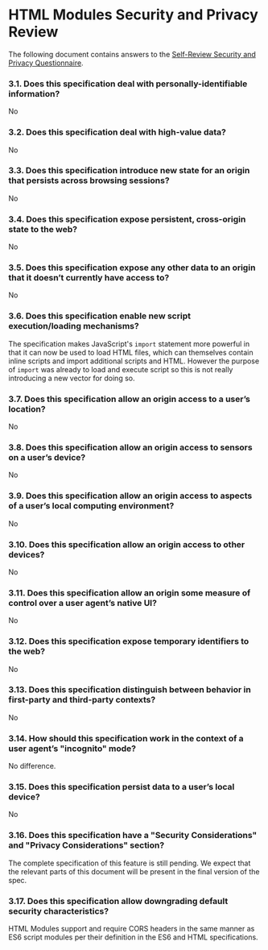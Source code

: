 # HTML Modules Security and Privacy Review

The following document contains answers to the [Self-Review Security and Privacy Questionnaire](https://www.w3.org/TR/security-privacy-questionnaire/).

### 3.1. Does this specification deal with personally-identifiable information?

No

###  3.2. Does this specification deal with high-value data?

No

### 3.3. Does this specification introduce new state for an origin that persists across browsing sessions?

No

### 3.4. Does this specification expose persistent, cross-origin state to the web?

No

### 3.5. Does this specification expose any other data to an origin that it doesn’t currently have access to?

No

### 3.6. Does this specification enable new script execution/loading mechanisms?

The specification makes JavaScript's `import` statement more powerful in that it can now be used to load HTML files, which can themselves contain inline scripts and import additional scripts and HTML.  However the purpose of `import` was already to load and execute script so this is not really introducing a new vector for doing so.

### 3.7. Does this specification allow an origin access to a user’s location?

No

### 3.8. Does this specification allow an origin access to sensors on a user’s device?

No

### 3.9. Does this specification allow an origin access to aspects of a user’s local computing environment?

No

### 3.10. Does this specification allow an origin access to other devices?

No

### 3.11. Does this specification allow an origin some measure of control over a user agent’s native UI?

No

### 3.12. Does this specification expose temporary identifiers to the web?

No

### 3.13. Does this specification distinguish between behavior in first-party and third-party contexts?

No

### 3.14. How should this specification work in the context of a user agent’s "incognito" mode?

No difference.

### 3.15. Does this specification persist data to a user’s local device?

No

### 3.16. Does this specification have a "Security Considerations" and "Privacy Considerations" section?

The complete specification of this feature is still pending.  We expect that the relevant parts of this document will be present in the final version of the spec.

### 3.17. Does this specification allow downgrading default security characteristics?

HTML Modules support and require CORS headers in the same manner as ES6 script modules per their definition in the ES6 and HTML specifications.
